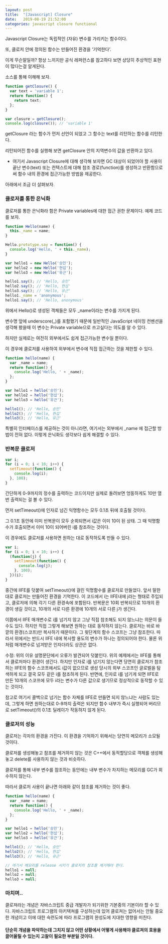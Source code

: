 ```yaml
---
layout: post
title:  "[Javascript] Closure"
date:   2019-08-19 21:52:00
categories: javascript closure functional
---
```


Javascript Closure는 독립적인 (자유) 변수를 가리키는 함수이다. 

또, 클로저 안에 정의된 함수는 만들어진 환경을 ‘기억한다’.

이게 무슨말일까? 항상 느끼지만 공식 레퍼런스를 참고하다 보면 상당히 추상적인 표현이 많다는걸 알게된다. 

소스를 통해 이해해 보자.

```javascript
function getClosure() {
  var text = 'variable 1';
  return function() {
    return text;
  };
}

var closure = getClosure();
console.log(closure()); // 'variable 1'
```

getClosure 라는 함수가 먼저 선언이 되었고 그 함수는 text를 리턴하는 함수를 리턴한다.

리턴되어진 함수를 실행해 보면 getClosure 안의 지역변수의 값을 반환하고 있다.

- 여기서 Javascript Closure에 대해 생각해 보자면 GC 대상이 되었어야 할 사용이 끝난 변수(text) 또는 컨텍스트에 대해 참조 경로(function)를 생성하고 반환함으로써 함수 내의 환경에 접근가능한 방법을 제공한다.

아래에서 조금 더 살펴보자.


### 클로저를 통한 은닉화

클로저를 통한 은닉화라 함은 Private variables에 대한 접근 권한 문제이다. 예제 코드를 보자.

```javascript
function Hello(name) {
  this._name = name;
}

Hello.prototype.say = function() {
  console.log('Hello, ' + this._name);
}

var hello1 = new Hello('승민');
var hello2 = new Hello('현섭');
var hello3 = new Hello('유근');

hello1.say(); // 'Hello, 승민'
hello2.say(); // 'Hello, 현섭'
hello3.say(); // 'Hello, 유근'
hello1._name = 'anonymous';
hello1.say(); // 'Hello, anonymous'
```
위에서 Hello()로 생성된 객체들은 모두 _name이라는 변수를 가지게 된다. 

변수명 앞에 underscore(_)를 포함했기 때문에 일반적인 JavaScript 네이밍 컨벤션을 생각해 봤을때 이 변수는 Private variable으로 쓰고싶다는 의도를 알 수 있다. 

하지만 실제로는 여전히 외부에서도 쉽게 접근가능한 변수일 뿐이다.

이 경우에 클로저를 사용하여 외부에서 변수에 직접 접근하는 것을 제한할 수 있다.

```javascript
function hello(name) {
  var _name = name;
  return function() {
    console.log('Hello, ' + _name);
  };
}

var hello1 = hello('승민');
var hello2 = hello('현섭');
var hello3 = hello('유근');

hello1(); // 'Hello, 승민'
hello2(); // 'Hello, 현섭'
hello3(); // 'Hello, 유근'
```

특별히 인터페이스를 제공하는 것이 아니라면, 여기서는 외부에서 _name 에 접근할 방법이 전혀 없다. 이렇게 은닉화도 생각보다 쉽게 해결할 수 있다.


### 반복문 클로저

```javascript
var i;
for (i = 0; i < 10; i++) {
  setTimeout(function() {
    console.log(i);
  }, 100);
}
```
간단하게 0-9까지의 정수를 출력하는 코드이지만 실제로 돌려보면 엉뚱하게도 10만 열 번 출력되는 걸 볼 수 있다.

먼저 setTimeout()에 인자로 넘긴 익명함수는 모두 0.1초 뒤에 호출될 것이다. 

그 0.1초 동안에 이미 반복문이 모두 순회되면서 i값은 이미 10이 된 상태. 그 때 익명함수가 호출되면서 이미 10이 되어버린 i를 참조하는 것이다.

이 경우에도 클로저를 사용하면 원하는 대로 동작하도록 만들 수 있다.

```javascript
var i;
for (i = 0; i < 10; i++) {
  (function(j) {
    setTimeout(function() {
      console.log(j);
    }, 100);
  })(i);
}
```
중간에 IIFE를 덧붙여 setTimeout()에 걸린 익명함수를 클로저로 만들었다. 앞서 말한대로 클로저는 만들어진 환경을 기억한다. 이 코드에서 i는 IIFE내에 j라는 형태로 주입되고, 클로저에 의해 각기 다른 환경속에 포함된다. 반복문은 10회 반복되므로 10개의 환경이 생길 것이고, 10개의 서로 다른 환경에 10개의 서로 다른 j가 생긴다.

이쯤에서 IIFE 매개변수로 i를 넘기지 않고 그냥 직접 참조해도 되지 않느냐는 의문이 들 수도 있다. 하지만 직접 그렇게 해보면 원하는 대로 동작하지 않는다. 클로저는 바로 바깥의 환경(스코프)만 복사하기 때문이다. 그 윗단계의 함수 스코프는 그냥 참조한다. 따라서 위에서는 반드시 IIFE 내에 복사할 용도의 변수가 하나는 정의되어야 한다. 물론 위처럼 매개변수로 넘겨받은 인자더라도 상관은 없다.

수정: 위의 이유 설명문단에서 오류가 발견되어 덧붙인다. 위의 예제에서는 IIFE를 통해서 클로저마다 환경이 생긴다. 하지만 인자로 i를 넘기지 않는다면 당연히 클로저가 참조하는 IIFE의 함수 스코프에서도 i값이 없으므로 생성 당시의 외부 스코프인 글로벌을 탐색하게 되고 결국 모두 같은 i를 참조하게 된다. 반면에, 인자로 i를 넘기게 되면 IIFE로 만든 10개의 스코프에 모두 i라는 변수가 다른 값으로 생기므로 정상적으로 동작할 수 있는 것이다.

참고로 여기서 콜백으로 넘기는 함수 자체를 IIFE로 만들면 되지 않느냐는 사람도 있는데, 그렇게 하면 원하는대로 0-9까지 출력은 되지만 함수 내부가 즉시 실행되어 버리므로 setTimeout()의 0.1초 딜레이가 작동하지 않게 된다.

### 클로저의 성능

클로저는 각자의 환경을 가진다. 이 환경을 기억하기 위해서는 당연히 메모리가 소모될 것이다. 

클로저를 생성해놓고 참조를 제거하지 않는 것은 C++에서 동적할당으로 객체를 생성해놓고 delete를 사용하지 않는 것과 비슷하다. 

클로저를 통해 내부 변수를 참조하는 동안에는 내부 변수가 차지하는 메모리를 GC가 회수하지 않는다. 

따라서 클로저 사용이 끝나면 아래와 같이 참조를 제거하는 것이 좋다.

```javascript
function hello(name) {
  var _name = name;
  return function() {
    console.log('Hello, ' + _name);
  };
}

var hello1 = hello('승민');
var hello2 = hello('현섭');
var hello3 = hello('유근');

hello1(); // 'Hello, 승민'
hello2(); // 'Hello, 현섭'
hello3(); // 'Hello, 유근'

// 여기서 메모리를 release 시키기 클로저의 참조를 제거해야 한다.
hello1 = null;
hello2 = null;
hello3 = null;
```

### 마치며..

클로져라는 개념은 자바스크립트 중급 개발자가 되기위한 기본중의 기본이라 할 수 있다.
자바스크립트 프로그램의 아키텍쳐를 구성하는데 있어 클로져는 없어서는 안될 중요한 개념이고 이에 대한 숙련도에 따라 프로그램의 완성도에 지대한 영향을 미친다. 

#### **단순히 개념을 파악하는데 그치지 않고 어떤 상황에서 어떻게 사용해야 클로져의 효용을 끌어올릴 수 있는지 고찰이 필요한 부분일 것이다.**

